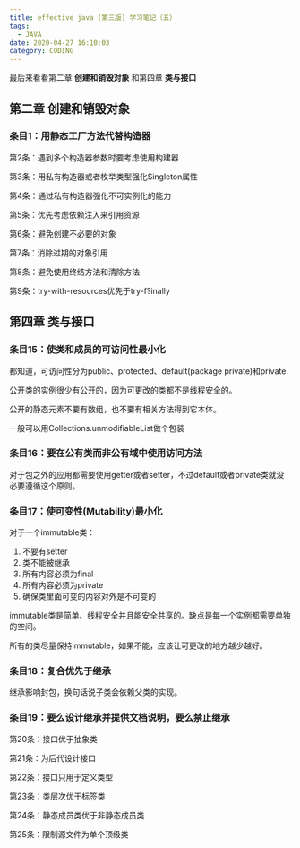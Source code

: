 ```yaml
---
title: effective java (第三版) 学习笔记（五）
tags:
  - JAVA
date: 2020-04-27 16:10:03
category: CODING
---
```


最后来看看第二章 __创建和销毁对象__ 和第四章 __类与接口__

## 第二章 创建和销毁对象

### 条目1：用静态工厂方法代替构造器

第2条：遇到多个构造器参数时要考虑使用构建器

第3条：用私有构造器或者枚举类型强化Singleton属性

第4条：通过私有构造器强化不可实例化的能力

第5条：优先考虑依赖注入来引用资源

第6条：避免创建不必要的对象

第7条：消除过期的对象引用

第8条：避免使用终结方法和清除方法

第9条：try-with-resources优先于try-f?inally

## 第四章 类与接口

### 条目15：使类和成员的可访问性最小化

都知道，可访问性分为public、protected、default(package private)和private.

公开类的实例很少有公开的，因为可更改的类都不是线程安全的。

公开的静态元素不要有数组，也不要有相关方法得到它本体。

一般可以用Collections.unmodifiableList做个包装

### 条目16：要在公有类而非公有域中使用访问方法

对于包之外的应用都需要使用getter或者setter，不过default或者private类就没必要遵循这个原则。

### 条目17：使可变性(Mutability)最小化

对于一个immutable类：

1. 不要有setter
2. 类不能被继承
3. 所有内容必须为final
4. 所有内容必须为private
5. 确保类里面可变的内容对外是不可变的

immutable类是简单、线程安全并且能安全共享的。缺点是每一个实例都需要单独的空间。

所有的类尽量保持immutable，如果不能，应该让可更改的地方越少越好。

### 条目18：复合优先于继承

继承影响封包，换句话说子类会依赖父类的实现。

### 条目19：要么设计继承并提供文档说明，要么禁止继承

第20条：接口优于抽象类

第21条：为后代设计接口

第22条：接口只用于定义类型

第23条：类层次优于标签类

第24条：静态成员类优于非静态成员类

第25条：限制源文件为单个顶级类
